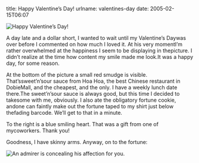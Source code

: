 title: Happy Valentine&#x02bc;s Day!
urlname: valentines-day
date: 2005-02-15T06:07

![Happy Valentine&#x02bc;s Day!](https://dl.dropboxusercontent.com/s/2ikgzcqc9koemx5/20050215-taped-fortune.jpg)

A day late and a dollar short, I wanted to wait until my Valentine&#x02bc;s Daywas over before I commented on how much I loved it. At his very momentI&#x02bc;m rather overwhelmed at the happiness I seem to be displaying in thepicture. I didn&#x02bc;t realize at the time how content my smile made me look.It was a happy day, for some reason.

At the bottom of the picture a small red smudge is visible. That&#x02bc;ssweet&#x02bc;n&#x02bc;sour sauce from Hoa Hoa, the best Chinese restaurant in DobieMall, and the cheapest, and the only. I have a weekly lunch date there.The sweet&#x02bc;n&#x02bc;sour sauce is always good, but this time I decided to takesome with me, obviously. I also ate the obligatory fortune cookie, andone can faintly make out the fortune taped to my shirt just below thefading barcode. We&#x02bc;ll get to that in a minute.

To the right is a blue smiling heart. That was a gift from one of mycoworkers. Thank you!

Goodness, I have skinny arms. Anyway, on to the fortune:

![An admirer is concealing his affection for you.](https://dl.dropboxusercontent.com/s/n0nbiy2e9pz0vho/20050215-his-affection.jpg)
